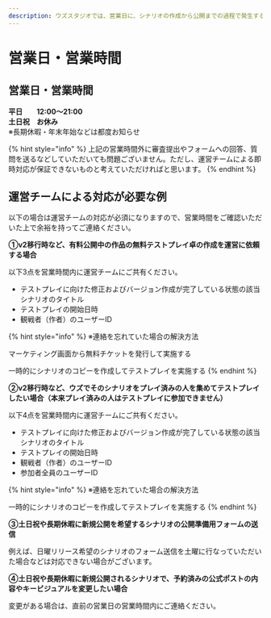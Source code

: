 ```yaml
---
description: ウズスタジオでは、営業日に、シナリオの作成から公開までの過程で発生する質問への対応、シナリオの審査、公開対応などをおこなっています。
---
```


# 営業日・営業時間



## 営業日・営業時間

**平日　　12:00～21:00**\
**土日祝　お休み**\
※長期休暇・年末年始などは都度お知らせ

{% hint style="info" %}
上記の営業時間外に審査提出やフォームへの回答、質問を送るなどしていただいても問題ございません。ただし、運営チームによる即時対応が保証できないものと考えていただければと思います。
{% endhint %}



## 運営チームによる対応が必要な例

以下の場合は運営チームの対応が必須になりますので、営業時間をご確認いただいた上で余裕を持ってご連絡ください。



**①v2移行時など、有料公開中の作品の無料テストプレイ卓の作成を運営に依頼する場合**

以下3点を営業時間内に運営チームにご共有ください。

* テストプレイに向けた修正およびバージョン作成が完了している状態の該当シナリオのタイトル
* テストプレイの開始日時
* 観戦者（作者）のユーザーID

{% hint style="info" %}
※連絡を忘れていた場合の解決方法

マーケティング画面から無料チケットを発行して実施する

一時的にシナリオのコピーを作成してテストプレイを実施する
{% endhint %}



**②v2移行時など、ウズでそのシナリオをプレイ済みの人を集めてテストプレイしたい場合（本来プレイ済みの人はテストプレイに参加できません）**

以下4点を営業時間内に運営チームにご共有ください。

* テストプレイに向けた修正およびバージョン作成が完了している状態の該当シナリオのタイトル
* テストプレイの開始日時
* 観戦者（作者）のユーザーID
* 参加者全員のユーザーID

{% hint style="info" %}
※連絡を忘れていた場合の解決方法

一時的にシナリオのコピーを作成してテストプレイを実施する
{% endhint %}



**③土日祝や長期休暇に新規公開を希望するシナリオの公開準備用フォームの送信**

例えば、日曜リリース希望のシナリオのフォーム送信を土曜に行なっていただいた場合などは対応できない場合がございます。



**④土日祝や長期休暇に新規公開されるシナリオで、予約済みの公式ポストの内容やキービジュアルを変更したい場合**

変更がある場合は、直前の営業日の営業時間内にご連絡ください。



